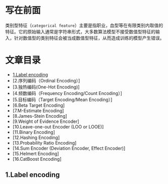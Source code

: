 # 写在前面
类别型特征（`categorical feature`）主要是指职业，血型等在有限类别内取值的特征。它的原始输入通常是字符串形式，大多数算法模型不接受数值型特征的输入，针对数值型的类别特征会被当成数值型特征，从而造成训练的模型产生错误。
# 文章目录
* [1.Label encoding](#1)  
* [2.序列编码（Ordinal Encoding）]
* [3.独热编码(One-Hot Encoding)]
* [4.频数编码（Frequency Encoding/Count Encoding）]
* [5.目标编码（Target Encoding/Mean Encoding）]
* [6.Beta Target Encoding]
* [7.M-Estimate Encoding]
* [8.James-Stein Encoding]
* [9.Weight of Evidence Encoder]
* [10.Leave-one-out Encoder (LOO or LOOE)]
* [11.Binary Encoding]
* [12.Hashing Encoding]
* [13.Probability Ratio Encoding]
* [14.Sum Encoder (Deviation Encoder, Effect Encoder)]
* [15.Helmert Encoding]
* [16.CatBoost Encoding]
## <span id="1">1.Label encoding</span>
